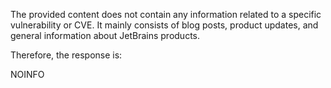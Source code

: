 The provided content does not contain any information related to a specific vulnerability or CVE. It mainly consists of blog posts, product updates, and general information about JetBrains products.

Therefore, the response is:

NOINFO
